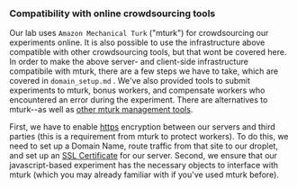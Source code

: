 ### Compatibility with online crowdsourcing tools

Our lab uses `Amazon Mechanical Turk` ("mturk") for crowdsourcing our experiments online. It is also possible to use the infrastructure above compatible with other crowdsourcing tools, but that wont be covered here. In order to make the above server- and client-side infrastructure compatibile with mturk, there are a few steps we have to take, which are covered in `domain_setup.md` . We've also provided tools to submit experiments to mturk, bonus workers, and compensate workers who encountered an error during the experiment. There are alternatives to mturk--as well as [other mturk management tools](https://github.com/longouyang/nosub). 


First, we have to enable [https](https://https.cio.gov/faq/) encryption between our servers and third parties (this is a requirement from mturk to protect workers). To do this, we need to set up a Domain Name, route traffic from that site to our droplet, and set up an [SSL Certificate](https://www.globalsign.com/en/ssl-information-center/what-is-an-ssl-certificate/) for our server. Second, we ensure that our javascript-based experiment has the necessary objects to interface with mturk (which you may already familiar with if you've used mturk before). 
